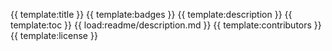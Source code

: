 {{ template:title }}
{{ template:badges }}
{{ template:description }}
{{ template:toc }}
{{ load:readme/description.md }}
{{ template:contributors }}
{{ template:license }}